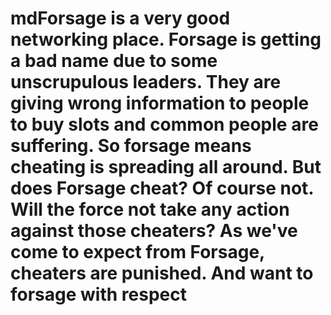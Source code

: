 # mdForsage is a very good networking place. Forsage is getting a bad name due to some unscrupulous leaders. They are giving wrong information to people to buy slots and common people are suffering. So forsage means cheating is spreading all around. But does Forsage cheat? Of course not. Will the force not take any action against those cheaters? As we've come to expect from Forsage, cheaters are punished. And want to forsage with respect
